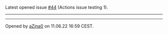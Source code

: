 ## 

Latest opened issue [#44](https://github.com/nbakotic/GameProject/issues/44) (Actions issue testing 1).

---



---

Opened by [aZina0](https://github.com/aZina0) on 11.06.22 16:59 CEST.